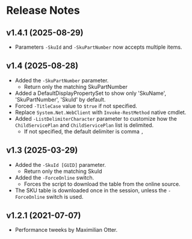 # Release Notes

## v1.4.1 (2025-08-29)

- Parameters `-SkuId` and `-SkuPartNumber` now accepts multiple items.

## v1.4 (2025-08-28)

- Added the `-SkuPartNumber` parameter.
  - Return only the matching SkuPartNumber
- Added a DefaultDisplayPropertySet to show only 'SkuName', 'SkuPartNumber', 'SkuId' by default.
- Forced `-TitleCase` value to `$true` if not specified.
- Replace `System.Net.WebClient` with `Invoke-RestMethod` native cmdlet.
- Added `-ListDelimiterCharacter` parameter to customize how the `ChildServicePlan` and `ChildServicePlan` list is delimited.
  - If not specified, the default delimiter is comma `,`

## v1.3 (2025-03-29)

- Added the `-SkuId [GUID]` parameter.
  - Return only the matching SkuId
- Added the `-ForceOnline` switch.
  - Forces the script to download the table from the online source.
- The SKU table is downloaded once in the session, unless the `-ForceOnline` switch is used.

## v1.2.1 (2021-07-07)

- Performance tweeks by Maximilian Otter.
